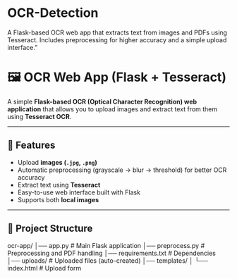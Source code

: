 # OCR-Detection
A Flask-based OCR web app that extracts text from images and PDFs using Tesseract. Includes preprocessing for higher accuracy and a simple upload interface.”
# 🖼️ OCR Web App (Flask + Tesseract)

A simple **Flask-based OCR (Optical Character Recognition) web application** that allows you to upload images  and extract text from them using **Tesseract OCR**.  

---

## 🚀 Features
- Upload **images (`.jpg`, `.png`)**
- Automatic preprocessing (grayscale → blur → threshold) for better OCR accuracy
- Extract text using **Tesseract**
- Easy-to-use web interface built with Flask
- Supports both **local images** 

---

## 📂 Project Structure
ocr-app/
│── app.py # Main Flask application
│── preprocess.py # Preprocessing and PDF handling
│── requirements.txt # Dependencies
│── uploads/ # Uploaded files (auto-created)
│── templates/
│ └── index.html # Upload form
